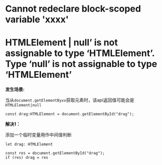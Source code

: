 # Cannot redeclare block-scoped variable 'xxxx'





















# HTMLElement | null’ is not assignable to type ‘HTMLElement’. Type ‘null’ is not assignable to type ‘HTMLElement’

**发生场景:**

当从`document.getElementByxx`获取元素时，该api返回值可能会是 `HTMLElement|null`

```tsx
const drag:HTMLElement = document.getElementById("drag");
```



**解决1：**

添加一个临时变量用作中间值判断

```tsx
let drag: HTMLElement

const res = document.getElementById("drag");
if (res) drag = res
```

